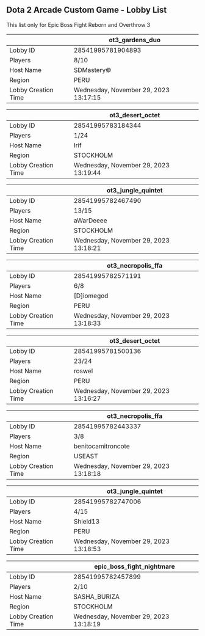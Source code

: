 ## Dota 2 Arcade Custom Game - Lobby List

This list only for Epic Boss Fight Reborn and Overthrow 3

|  | ot3_gardens_duo |
| ------ | ------ |
| Lobby ID | 28541995781904893 |
| Players | 8/10 |
| Host Name | SDMastery© |
| Region | PERU |
| Lobby Creation Time | Wednesday, November 29, 2023 13:17:15 |


|  | ot3_desert_octet |
| ------ | ------ |
| Lobby ID | 28541995783184344 |
| Players | 1/24 |
| Host Name | Irif |
| Region | STOCKHOLM |
| Lobby Creation Time | Wednesday, November 29, 2023 13:19:44 |


|  | ot3_jungle_quintet |
| ------ | ------ |
| Lobby ID | 28541995782467490 |
| Players | 13/15 |
| Host Name | aWarDeeee |
| Region | STOCKHOLM |
| Lobby Creation Time | Wednesday, November 29, 2023 13:18:21 |


|  | ot3_necropolis_ffa |
| ------ | ------ |
| Lobby ID | 28541995782571191 |
| Players | 6/8 |
| Host Name | [D]iomegod |
| Region | PERU |
| Lobby Creation Time | Wednesday, November 29, 2023 13:18:33 |


|  | ot3_desert_octet |
| ------ | ------ |
| Lobby ID | 28541995781500136 |
| Players | 23/24 |
| Host Name | roswel |
| Region | PERU |
| Lobby Creation Time | Wednesday, November 29, 2023 13:16:27 |


|  | ot3_necropolis_ffa |
| ------ | ------ |
| Lobby ID | 28541995782443337 |
| Players | 3/8 |
| Host Name | benitocamitroncote |
| Region | USEAST |
| Lobby Creation Time | Wednesday, November 29, 2023 13:18:18 |


|  | ot3_jungle_quintet |
| ------ | ------ |
| Lobby ID | 28541995782747006 |
| Players | 4/15 |
| Host Name | Shield13 |
| Region | PERU |
| Lobby Creation Time | Wednesday, November 29, 2023 13:18:53 |


|  | epic_boss_fight_nightmare |
| ------ | ------ |
| Lobby ID | 28541995782457899 |
| Players | 2/10 |
| Host Name | SASHA_BURIZA |
| Region | STOCKHOLM |
| Lobby Creation Time | Wednesday, November 29, 2023 13:18:19 |


